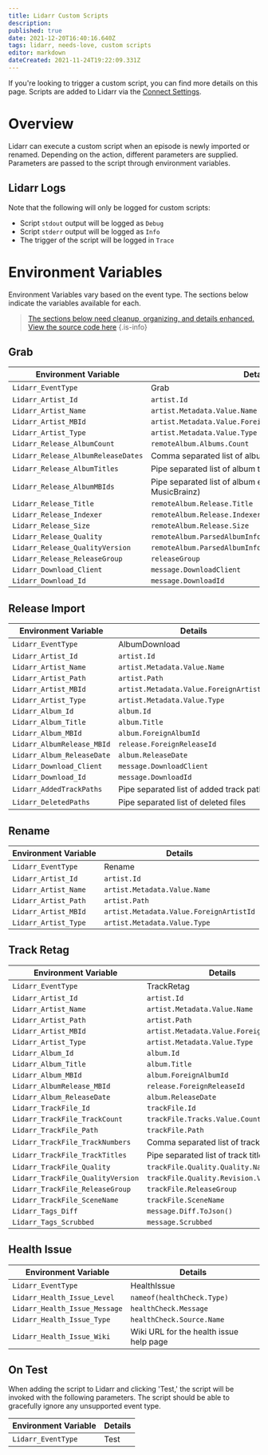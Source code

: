 ```yaml
---
title: Lidarr Custom Scripts
description: 
published: true
date: 2021-12-20T16:40:16.640Z
tags: lidarr, needs-love, custom scripts
editor: markdown
dateCreated: 2021-11-24T19:22:09.331Z
---
```


If you're looking to trigger a custom script, you can find more details on this page. Scripts are added to Lidarr via the [Connect Settings](/lidarr/settings#connections).

# Overview

Lidarr can execute a custom script when an episode is newly imported or renamed. Depending on the action, different parameters are supplied. Parameters are passed to the script through environment variables.

## Lidarr Logs

Note that the following will only be logged for custom scripts:

- Script `stdout` output will be logged as `Debug`
- Script `stderr` output will be logged as `Info`
- The trigger of the script will be logged in `Trace`

# Environment Variables

Environment Variables vary based on the event type. The sections below indicate the variables available for each.

> [The sections below need cleanup, organizing, and details enhanced. View the source code here](https://github.com/Lidarr/Lidarr/blob/develop/src/NzbDrone.Core/Notifications/CustomScript/CustomScript.cs)
{.is-info}

## Grab

| Environment Variable               | Details                                                              |
| ---------------------------------- | -------------------------------------------------------------------- |
| `Lidarr_EventType`                 | Grab                                                                 |
| `Lidarr_Artist_Id`                 | `artist.Id`                                                          |
| `Lidarr_Artist_Name`               | `artist.Metadata.Value.Name`                                         |
| `Lidarr_Artist_MBId`               | `artist.Metadata.Value.ForeignArtistId`                              |
| `Lidarr_Artist_Type`               | `artist.Metadata.Value.Type`                                         |
| `Lidarr_Release_AlbumCount`        | `remoteAlbum.Albums.Count`                                           |
| `Lidarr_Release_AlbumReleaseDates` | Comma separated list of album release dates                          |
| `Lidarr_Release_AlbumTitles`       | Pipe separated list of album titles                                  |
| `Lidarr_Release_AlbumMBIds`        | Pipe separated list of album external service IDs (e.g. MusicBrainz) |
| `Lidarr_Release_Title`             | `remoteAlbum.Release.Title`                                          |
| `Lidarr_Release_Indexer`           | `remoteAlbum.Release.Indexer`                                        |
| `Lidarr_Release_Size`              | `remoteAlbum.Release.Size`                                           |
| `Lidarr_Release_Quality`           | `remoteAlbum.ParsedAlbumInfo.Quality.Quality.Name`                   |
| `Lidarr_Release_QualityVersion`    | `remoteAlbum.ParsedAlbumInfo.Quality.Revision.Version`               |
| `Lidarr_Release_ReleaseGroup`      | `releaseGroup`                                                       |
| `Lidarr_Download_Client`           | `message.DownloadClient`                                             |
| `Lidarr_Download_Id`               | `message.DownloadId`                                                 |

## Release Import

| Environment Variable       | Details                                  |
| -------------------------- | ---------------------------------------- |
| `Lidarr_EventType`         | AlbumDownload                            |
| `Lidarr_Artist_Id`         | `artist.Id`                              |
| `Lidarr_Artist_Name`       | `artist.Metadata.Value.Name`             |
| `Lidarr_Artist_Path`       | `artist.Path`                            |
| `Lidarr_Artist_MBId`       | `artist.Metadata.Value.ForeignArtistId`  |
| `Lidarr_Artist_Type`       | `artist.Metadata.Value.Type`             |
| `Lidarr_Album_Id`          | `album.Id`                               |
| `Lidarr_Album_Title`       | `album.Title`                            |
| `Lidarr_Album_MBId`        | `album.ForeignAlbumId`                   |
| `Lidarr_AlbumRelease_MBId` | `release.ForeignReleaseId`               |
| `Lidarr_Album_ReleaseDate` | `album.ReleaseDate`                      |
| `Lidarr_Download_Client`   | `message.DownloadClient`                 |
| `Lidarr_Download_Id`       | `message.DownloadId`                     |
| `Lidarr_AddedTrackPaths`   | Pipe separated list of added track paths |
| `Lidarr_DeletedPaths`      | Pipe separated list of deleted files     |

## Rename

| Environment Variable | Details                                 |
| -------------------- | --------------------------------------- |
| `Lidarr_EventType`   | Rename                                  |
| `Lidarr_Artist_Id`   | `artist.Id`                             |
| `Lidarr_Artist_Name` | `artist.Metadata.Value.Name`            |
| `Lidarr_Artist_Path` | `artist.Path`                           |
| `Lidarr_Artist_MBId` | `artist.Metadata.Value.ForeignArtistId` |
| `Lidarr_Artist_Type` | `artist.Metadata.Value.Type`            |

## Track Retag

| Environment Variable              | Details                                 |
| --------------------------------- | --------------------------------------- |
| `Lidarr_EventType`                | TrackRetag                              |
| `Lidarr_Artist_Id`                | `artist.Id`                             |
| `Lidarr_Artist_Name`              | `artist.Metadata.Value.Name`            |
| `Lidarr_Artist_Path`              | `artist.Path`                           |
| `Lidarr_Artist_MBId`              | `artist.Metadata.Value.ForeignArtistId` |
| `Lidarr_Artist_Type`              | `artist.Metadata.Value.Type`            |
| `Lidarr_Album_Id`                 | `album.Id`                              |
| `Lidarr_Album_Title`              | `album.Title`                           |
| `Lidarr_Album_MBId`               | `album.ForeignAlbumId`                  |
| `Lidarr_AlbumRelease_MBId`        | `release.ForeignReleaseId`              |
| `Lidarr_Album_ReleaseDate`        | `album.ReleaseDate`                     |
| `Lidarr_TrackFile_Id`             | `trackFile.Id`                          |
| `Lidarr_TrackFile_TrackCount`     | `trackFile.Tracks.Value.Count`          |
| `Lidarr_TrackFile_Path`           | `trackFile.Path`                        |
| `Lidarr_TrackFile_TrackNumbers`   | Comma separated list of track numbers   |
| `Lidarr_TrackFile_TrackTitles`    | Pipe separated list of track titles     |
| `Lidarr_TrackFile_Quality`        | `trackFile.Quality.Quality.Name`        |
| `Lidarr_TrackFile_QualityVersion` | `trackFile.Quality.Revision.Version`    |
| `Lidarr_TrackFile_ReleaseGroup`   | `trackFile.ReleaseGroup`                |
| `Lidarr_TrackFile_SceneName`      | `trackFile.SceneName`                   |
| `Lidarr_Tags_Diff`                | `message.Diff.ToJson()`                 |
| `Lidarr_Tags_Scrubbed`            | `message.Scrubbed`                      |

## Health Issue

| Environment Variable          | Details                                 |
| ----------------------------- | --------------------------------------- |
| `Lidarr_EventType`            | HealthIssue                             |
| `Lidarr_Health_Issue_Level`   | `nameof(healthCheck.Type)`              |
| `Lidarr_Health_Issue_Message` | `healthCheck.Message`                   |
| `Lidarr_Health_Issue_Type`    | `healthCheck.Source.Name`               |
| `Lidarr_Health_Issue_Wiki`    | Wiki URL for the health issue help page |

## On Test

When adding the script to Lidarr and clicking 'Test,' the script will be invoked with the following parameters. The script should be able to gracefully ignore any unsupported event type.

| Environment Variable | Details |
| -------------------- | ------- |
| `Lidarr_EventType`   | Test    |
